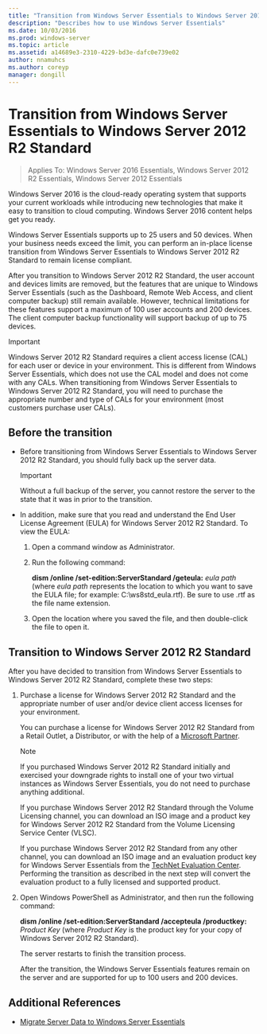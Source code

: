 ```yaml
---
title: "Transition from Windows Server Essentials to Windows Server 2012 R2 Standard"
description: "Describes how to use Windows Server Essentials"
ms.date: 10/03/2016
ms.prod: windows-server
ms.topic: article
ms.assetid: a14689e3-2310-4229-bd3e-dafc0e739e02
author: nnamuhcs
ms.author: coreyp
manager: dongill
---
```


# Transition from Windows Server Essentials to Windows Server 2012 R2 Standard

>Applies To: Windows Server 2016 Essentials, Windows Server 2012 R2 Essentials, Windows Server 2012 Essentials

Windows Server 2016 is the cloud-ready operating system that supports your current workloads while introducing new technologies that make it easy to transition to cloud computing. Windows Server 2016 content helps get you ready.

 Windows Server Essentials supports up to 25 users and 50 devices. When your business needs exceed the limit, you can perform an in-place license transition from  Windows Server Essentials to  Windows Server 2012 R2 Standard to remain license compliant.

 After you transition to  Windows Server 2012 R2 Standard, the user account and devices limits are removed, but the features that are unique to  Windows Server Essentials (such as the Dashboard, Remote Web Access, and client computer backup) still remain available. However, technical limitations for these features support a maximum of 100 user accounts and 200 devices. The client computer backup functionality will support backup of up to 75 devices.

> [!IMPORTANT]
>   Windows Server 2012 R2 Standard requires a client access license (CAL) for each user or device in your environment. This is different from  Windows Server Essentials, which does not use the CAL model and does not come with any CALs. When transitioning from  Windows Server Essentials to  Windows Server 2012 R2 Standard, you will need to purchase the appropriate number and type of CALs for your environment (most customers purchase user CALs).

## Before the transition

-   Before transitioning from  Windows Server Essentials to  Windows Server 2012 R2 Standard, you should fully back up the server data.

    > [!IMPORTANT]
    >  Without a full backup of the server, you cannot restore the server to the state that it was in prior to the transition.

-   In addition, make sure that you read and understand the End User License Agreement (EULA) for  Windows Server 2012 R2 Standard. To view the EULA:

    1.  Open a command window as Administrator.

    2.  Run the following command:

         **dism /online /set-edition:ServerStandard /geteula:** *eula path* (where *eula path* represents the location to which you want to save the EULA file; for example: C:\ws8std_eula.rtf). Be sure to use .rtf as the file name extension.

    3.  Open the location where you saved the file, and then double-click the file to open it.

## Transition to  Windows Server 2012 R2 Standard
 After you have decided to transition from  Windows Server Essentials to  Windows Server 2012 R2 Standard, complete these two steps:

1. Purchase a license for  Windows Server 2012 R2 Standard and the appropriate number of user and/or device client access licenses for your environment.

    You can purchase a license for  Windows Server 2012 R2 Standard from a Retail Outlet, a Distributor, or with the help of a [Microsoft Partner](https://pinpoint.microsoft.com/SelectCulture.aspx).

   > [!NOTE]
   >  If you purchased  Windows Server 2012 R2 Standard initially and exercised your downgrade rights to install one of your two virtual instances as  Windows Server Essentials, you do not need to purchase anything additional.
   >
   >  If you purchase  Windows Server 2012 R2 Standard through the Volume Licensing channel, you can download an ISO image and a product key for  Windows Server 2012 R2 Standard from the Volume Licensing Service Center (VLSC).
   >
   >  If you purchase  Windows Server 2012 R2 Standard from any other channel, you can download an ISO image and an evaluation product key for  Windows Server Essentials from the [TechNet Evaluation Center](https://technet.microsoft.com/evalcenter/jj659306.aspx). Performing the transition as described in the next step will convert the evaluation product to a fully licensed and supported product.

2. Open Windows PowerShell as Administrator, and then run the following command:

    **dism /online /set-edition:ServerStandard /accepteula /productkey:** *Product Key* (where *Product Key* is the product key for your copy of  Windows Server 2012 R2 Standard).

    The server restarts to finish the transition process.

   After the transition, the  Windows Server Essentials features remain on the server and are supported for up to 100 users and 200 devices.

## Additional References


-   [Migrate Server Data to Windows Server Essentials](Migrate-Server-Data-to-Windows-Server-Essentials.md)

